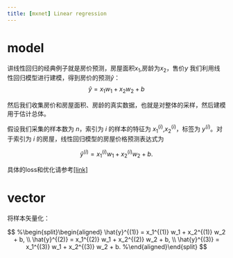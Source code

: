 ```yaml
---
title: [mxnet] Linear regression
---
```


# model

讲线性回归的经典例子就是房价预测，房屋面积$x_1$,房龄为$x_2$，售价$y$
我们利用线性回归模型进行建模，得到房价的预测$\hat{y}$：
$$
    \hat{y} = x_1w_1 + x_2w_2 + b
$$

然后我们收集房价和房屋面积、房龄的真实数据，也就是对整体的采样，然后建模用于估计总体。

假设我们采集的样本数为 $n$，索引为 $i$ 的样本的特征为 $x^{(i)}_1$,$x^{(i)}_2$，标签为 $y^{(i)}$。对于索引为 $i$ 的房屋，线性回归模型的房屋价格预测表达式为

$$
\hat{y}^{(i)} = x_1^{(i)} w_1 + x_2^{(i)} w_2 + b.
$$

具体的loss和优化请参考[[link]](http://zh.gluon.ai/chapter_deep-learning-basics/linear-regression.html)

# vector
将样本矢量化：

$$
%\begin{split}\begin{aligned}
\hat{y}^{(1)} = x_1^{(1)} w_1 + x_2^{(1)} w_2 + b, \\
\hat{y}^{(2)} = x_1^{(2)} w_1 + x_2^{(2)} w_2 + b, \\
\hat{y}^{(3)} = x_1^{(3)} w_1 + x_2^{(3)} w_2 + b. 
%\end{aligned}\end{split}
$$

